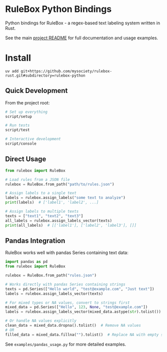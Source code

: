 # RuleBox Python Bindings

Python bindings for RuleBox - a regex-based text labeling system written in Rust.

See the main [project README](../README.md) for full documentation and usage examples.

# Install

```
uv add git+https://github.com/mysociety/rulebox-rust.git#subdirectory=rulebox-python
```

## Quick Development

From the project root:

```bash
# Set up everything
script/setup

# Run tests
script/test

# Interactive development
script/console
```

## Direct Usage

```python
from rulebox import RuleBox

# Load rules from a JSON file
rulebox = RuleBox.from_path("path/to/rules.json")

# Assign labels to a single text
labels = rulebox.assign_labels("some text to analyze")
print(labels)  # ['label1', 'label2', ...]

# Assign labels to multiple texts
texts = ["text1", "text2", "text3"]
all_labels = rulebox.assign_labels_vector(texts)
print(all_labels)  # [['label1'], ['label2', 'label3'], []]
```

## Pandas Integration

RuleBox works well with pandas Series containing text data:

```python
import pandas as pd
from rulebox import RuleBox

rulebox = RuleBox.from_path("rules.json")

# Works directly with pandas Series containing strings
texts = pd.Series(["Hello world", "test@example.com", "Just text"])
labels = rulebox.assign_labels_vector(texts)

# For mixed types or NA values, convert to strings first
mixed_data = pd.Series(["Hello", 123, None, "test@example.com"])
labels = rulebox.assign_labels_vector(mixed_data.astype(str).tolist())

# Or handle NA values explicitly
clean_data = mixed_data.dropna().tolist()  # Remove NA values
# OR
filled_data = mixed_data.fillna("").tolist()  # Replace NA with empty string
```

See `examples/pandas_usage.py` for more detailed examples.

